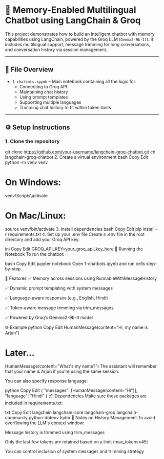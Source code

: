 
# 🧠 Memory-Enabled Multilingual Chatbot using LangChain & Groq

This project demonstrates how to build an intelligent chatbot with memory capabilities using LangChain, powered by the Groq LLM (`Gemma2-9b-It`). It includes multilingual support, message trimming for long conversations, and conversation history via session management.

---

## 📁 File Overview

- `1-chatbots.ipynb` – Main notebook containing all the logic for:
  - Connecting to Groq API
  - Maintaining chat history
  - Using prompt templates
  - Supporting multiple languages
  - Trimming chat history to fit within token limits

---

## ⚙️ Setup Instructions

### 1. Clone the repository


git clone https://github.com/your-username/langchain-groq-chatbot.git
cd langchain-groq-chatbot
2. Create a virtual environment
bash
Copy
Edit
python -m venv venv
# On Windows:
venv\Scripts\activate
# On Mac/Linux:
source venv/bin/activate
3. Install dependencies
bash
Copy
Edit
pip install -r requirements.txt
4. Set up your .env file
Create a .env file in the root directory and add your Groq API key:

ini
Copy
Edit
GROQ_API_KEY=your_groq_api_key_here
🚀 Running the Notebook
To run the chatbot:

bash
Copy
Edit
jupyter notebook
Open 1-chatbots.ipynb and run cells step-by-step.

💬 Features
✅ Memory across sessions using RunnableWithMessageHistory

✅ Dynamic prompt templating with system messages

✅ Language-aware responses (e.g., English, Hindi)

✅ Token-aware message trimming via trim_messages

✅ Powered by Groq’s Gemma2-9b-It model

🌐 Example
python
Copy
Edit
HumanMessage(content="Hi, my name is Arjun")
# Later...
HumanMessage(content="What's my name?")
The assistant will remember that your name is Arjun if you're using the same session.

You can also specify response language:

python
Copy
Edit
{
  "messages": [HumanMessage(content="Hi")],
  "language": "Hindi"
}
📦 Dependencies
Make sure these packages are included in requirements.txt:

txt
Copy
Edit
langchain
langchain-core
langchain-groq
langchain-community
python-dotenv
tqdm
🧠 Notes on History Management
To avoid overflowing the LLM's context window:

Message history is trimmed using trim_messages

Only the last few tokens are retained based on a limit (max_tokens=45)

You can control inclusion of system messages and trimming strategy
